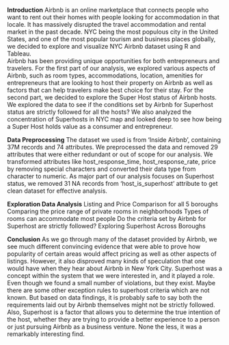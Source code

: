 **Introduction** 
Airbnb is an online marketplace that connects people who want to rent out their homes with people looking for accommodation in that locale. It has massively disrupted the travel accommodation and rental market in the past decade. NYC being the most populous city in the United States, and one of the most popular tourism and business places globally, we decided to explore and visualize NYC Airbnb dataset using R and Tableau.    
Airbnb has been providing unique opportunities for both entrepreneurs and travelers. For the first part of our analysis, we explored various aspects of Airbnb, such as room types, accommodations, location, amenities for entrepreneurs that are looking to host their property on Airbnb as well as factors that can help travelers make best choice for their stay. 
For the second part, we decided to explore the Super Host status of Airbnb hosts. We explored the data to see if the conditions set by Airbnb for Superhost status are strictly followed for all the hosts? We also analyzed the concentration of Superhosts in NYC map and looked deep to see how being a Super Host holds value as a consumer and entrepreneur. 

**Data Preprocessing** 
The dataset we used is from ‘Inside Airbnb’, containing 37M records and 74 attributes. We preprocessed the data and removed 29 attributes that were either redundant or out of scope for our analysis. We transformed attributes like host_response_time, host_response_rate, price by removing special characters and converted their data type from character to numeric. As major part of our analysis focuses on Superhost status, we removed 31 NA records from ‘host_is_superhost’ attribute to get clean dataset for effective analysis. 

**Exploration Data Analysis**
Listing and Price Comparison for all 5 boroughs
Comparing the price range of private rooms in neighborhoods
Types of rooms can accommodate most people
Do the criteria set by Airbnb for Superhost are strictly followed? 
Exploring Superhost Across Boroughs

**Conclusion** 
As we go through many of the dataset provided by Airbnb, we see much different convincing evidence that were able to prove how popularity of certain areas would affect pricing as well as other aspects of listings. However, it also disproved many kinds of speculation that one would have when they hear about Airbnb in New York City. Superhost was a concept within the system that we were interested in, and it played a role. Even though we found a small number of violations, but they exist. Maybe there are some other exception rules to superhost criteria which are not known. But based on data findings, it is probably safe to say both the requirements laid out by Airbnb themselves might not be strictly followed. Also, Superhost is a factor that allows you to determine the true intention of the host, whether they are trying to provide a better experience to a person or just pursuing Airbnb as a business venture. None the less, it was a remarkably interesting find.  


